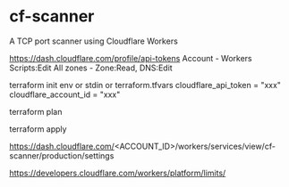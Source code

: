 # cf-scanner
A TCP port scanner using Cloudflare Workers



https://dash.cloudflare.com/profile/api-tokens
Account - Workers Scripts:Edit
All zones - Zone:Read, DNS:Edit

terraform init
env or stdin or terraform.tfvars
cloudflare_api_token = "xxx"
cloudflare_account_id = "xxx"

terraform plan

terraform apply

https://dash.cloudflare.com/<ACCOUNT_ID>/workers/services/view/cf-scanner/production/settings


https://developers.cloudflare.com/workers/platform/limits/
